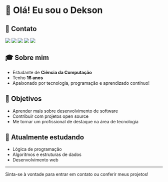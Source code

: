 # 👋 Olá! Eu sou o Dekson

## 📧 Contato
<div>
<a href="https://www.youtube.com/seu-canal-youtube-aqui" target="_blank"><img loading="lazy" src="https://img.shields.io/badge/YouTube-FF0000?style=for-the-badge&logo=youtube&logoColor=white" target="_blank"></a>
<a href="https://instagram.com/dekson_lvs" target="_blank"><img loading="lazy" src="https://img.shields.io/badge/-Instagram-%23E4405F?style=for-the-badge&logo=instagram&logoColor=white" target="_blank"></a>
<a href="" target="_blank"><img loading="lazy" src="https://img.shields.io/badge/Twitch-9146FF?style=for-the-badge&logo=twitch&logoColor=white" target="_blank"></a>
<a href = "email:deksonlucas2@gmailcom"><img loading="lazy" src="https://img.shields.io/badge/Gmail-D14836?style=for-the-badge&logo=gmail&logoColor=white" target="_blank"></a>
<a href="https://www.linkedin.com/in/seu-usuário-linkedln-aqui" target="_blank"><img loading="lazy" src="https://img.shields.io/badge/-LinkedIn-%230077B5?style=for-the-badge&logo=linkedin&logoColor=white" target="_blank"></a>   
</div>

## 🎓 Sobre mim
- Estudante de **Ciência da Computação**
- Tenho **16 anos**
- Apaixonado por tecnologia, programação e aprendizado contínuo!

## 🚀 Objetivos
- Aprender mais sobre desenvolvimento de software
- Contribuir com projetos open source
- Me tornar um profissional de destaque na área de tecnologia

## 🌱 Atualmente estudando
- Lógica de programação
- Algoritmos e estruturas de dados
- Desenvolvimento web

---

Sinta-se à vontade para entrar em contato ou conferir meus projetos!

